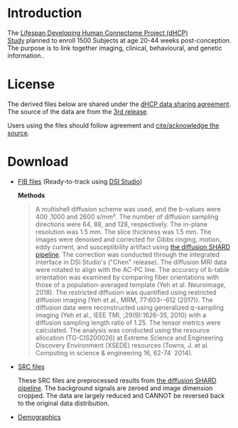 # Introduction

The [Lifespan Developing Human Connectome Project (dHCP) Study](https://www.humanconnectome.org/study/lifespan-developing-human-connectome-project) planned to enroll 1500 Subjects at age 20-44 weeks post-conception. The purpose is to link together imaging, clinical, behavioural, and genetic information..

# License

The derived files below are shared under the [dHCP data sharing agreement](http://www.developingconnectome.org/open-access-dhcp-data-terms-of-use-version-4-0_2019-05-23/). The source of the data are from the [3rd release](https://biomedia.github.io/dHCP-release-notes/index.html).

Users using the files should follow agreement and [cite/acknowledge the source](https://biomedia.github.io/dHCP-release-notes/cite.html).

# Download

- [FIB files](https://pitt-my.sharepoint.com/:f:/g/personal/yehfc_pitt_edu/EjTFYS254-ZJpHOiyb3dQnYBYKSIrsSp2WaymT9ZGAstGA?e=hHWVWT) (Ready-to-track using [DSI Studio](https://dsi-studio.labsolver.org))

  **Methods**
  > A multishell diffusion scheme was used, and the b-values were 400 ,1000 and 2600 s/mm². The number of diffusion sampling directions were 64, 88, and 128, respectively. The in-plane resolution was 1.5 mm. The slice thickness was 1.5 mm. The images were denoised and corrected for Gibbs ringing, motion, eddy current, and susceptibility artifact using [the diffusion SHARD pipeline](https://biomedia.github.io/dHCP-release-notes/dwi-shard.html). The correction was conducted through the integrated interface in DSI Studio's ("Chen" release). The diffusion MRI data were rotated to align with the AC-PC line. The accuracy of b-table orientation was examined by comparing fiber orientations with those of a population-averaged template (Yeh et al. Neuroimage, 2018). The restricted diffusion was quantified using restricted diffusion imaging (Yeh et al., MRM, 77:603--612 (2017)). The diffusion data were reconstructed using generalized q-sampling imaging (Yeh et al., IEEE TMI, ;29(9):1626-35, 2010) with a diffusion sampling length ratio of 1.25. The tensor metrics were calculated. The analysis was conducted using the resource allocation (TG-CIS200026) at Extreme Science and Engineering Discovery Environment (XSEDE) resources (Towns, J. et al. Computing in science & engineering 16, 62-74  2014).

- [SRC files](https://pitt-my.sharepoint.com/:f:/g/personal/yehfc_pitt_edu/EpU-Q0UfT41Koq0hQSAAJDMBvSVaWp8DjRqVagvjOcqWUA?e=fmDWQE)

  These SRC files are preprocessed results from [the diffusion SHARD pipeline](https://biomedia.github.io/dHCP-release-notes/dwi-shard.html). The background signals are zeroed and image dimension cropped. The data are largely reduced and CANNOT be reversed back to the original data distribution.

- [Demographics](https://biomedia.github.io/dHCP-release-notes/supplementary_files/combined.tsv)

